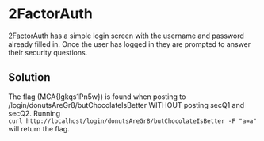 # 2FactorAuth #
2FactorAuth has a simple login screen with the username and password already filled in. 
Once the user has logged in they are prompted to answer their security questions.

## Solution ##

The flag (MCA{Igkqs1Pn5w}) is found when posting to /login/donutsAreGr8/butChocolateIsBetter WITHOUT posting secQ1 and
secQ2.  Running  
`curl http://localhost/login/donutsAreGr8/butChocolateIsBetter -F "a=a"`  
will return the flag.